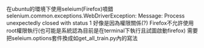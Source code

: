 在ubuntu的環境下使用seleium(Firefox)噴錯 selenium.common.exceptions.WebDriverException: Message: Process unexpectedly closed with status 1
好像是因為權限關係(?) Firefox不允許使用root權限執行(也可能是系統認為目前是在terminal下執行且試圖啟動firefox)
需要把seleium.options套件換成如get_all_train.py內的寫法
